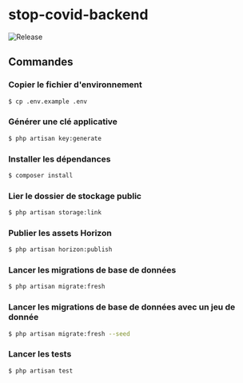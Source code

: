 # stop-covid-backend

![Release](https://img.shields.io/badge/Release-0.1.0-blue.svg)

## Commandes

### Copier le fichier d'environnement

```bash
$ cp .env.example .env
```

### Générer une clé applicative

```bash
$ php artisan key:generate
```

### Installer les dépendances

```bash
$ composer install
```

### Lier le dossier de stockage public

```bash
$ php artisan storage:link
```

### Publier les assets Horizon

```bash
$ php artisan horizon:publish
```

### Lancer les migrations de base de données

```bash
$ php artisan migrate:fresh
```

### Lancer les migrations de base de données avec un jeu de donnée

```bash
$ php artisan migrate:fresh --seed
```

### Lancer les tests

```bash
$ php artisan test
```
